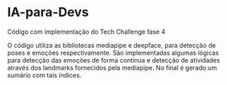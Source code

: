 # IA-para-Devs

Código com implementação do Tech Challenge fase 4

O código utiliza as bibliotecas mediapipe e deepface, para detecção de poses e emoções respectivamente. São implementadas algumas lógicas para detecção das emoções de forma contínua e detecção de atividades através dos landmarks fornecidos pela mediapipe. No final é gerado um sumário com tais índices.
